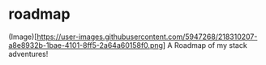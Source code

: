 # roadmap
(Image)[https://user-images.githubusercontent.com/5947268/218310207-a8e8932b-1bae-4101-8ff5-2a64a60158f0.png]
A Roadmap of my stack adventures!
